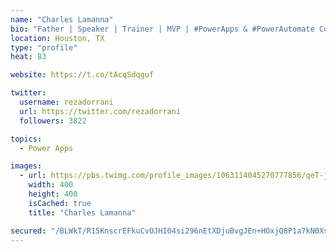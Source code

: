 ```yaml
---
name: "Charles Lamanna"
bio: "Father | Speaker | Trainer | MVP | #PowerApps & #PowerAutomate Community Super User | YouTuber Right-pointing triangle http://youtube.com/c/rezadorrani | Learn - Share - Clockwise rightwards and leftwards open circle arrows"
location: Houston, TX
type: "profile"
heat: 83

website: https://t.co/tAcqSdqguf

twitter:
  username: rezadorrani
  url: https://twitter.com/rezadorrani
  followers: 3822

topics:
  - Power Apps

images:
  - url: https://pbs.twimg.com/profile_images/1063114045270777856/qeT-jpWr_400x400.jpg
    width: 400
    height: 400
    isCached: true
    title: "Charles Lamanna"

secured: "/BLWkT/R15KnscrEFkuCvOJHI04si296nEtXDjuBvgJEn+HOxjQ8P1a7kN0XsuU7nZkRBjaqXd2BahTJv5mfbeuPD8vpuIF51L5HWABwhAyYs4Hg+tTZZTc22hdA6BhVA4wOM911KDNk/+xYPx8e/CKWhzVUxHEummEMuoygsW8g3rFdra2dZinDUI0OphghO53Zffs2Uipqws12asJgbEcj6C97dC9pTG6jK5zEBlaOdEdTXKy/u74xZZEBxaGYIrBD9+7MF8ryFS2egGTxlB8MCJ02Jfj1l+yXJ+uXAtYB/odVAK/zhhWKziZXNaRtwyvZpD7g3FrEhWEftaI9dDl1gJU83jshY+zltBDLqftIyIiYzQZjsm4Xke068YlMTjUPdSc+VHPaGq0IaZMDuwK6ew/0NH8Ek9RC8FNdng4=;St0Oel7pwRBoBinCH5W2sg=="
---
```


